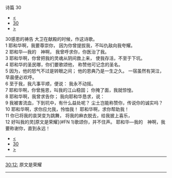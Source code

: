﻿





 诗篇 30




* [<](bible/PSA029.md)
* [30](bible/PSA.md)
* [>](bible/PSA031.md)



 
30感恩的祷告 大卫在献殿的时候，作这诗歌。  
1 耶和华啊，我要尊崇你， 因为你曾提拔我，不叫仇敌向我夸耀。  
2 耶和华—我的　神啊， 我曾呼求你，你医治了我。  
3 耶和华啊，你曾把我的灵魂从阴间救上来， 使我存活，不至于下坑。     
4 耶和华的圣民哪，你们要歌颂他， 称赞他可记念的圣名。  
5 因为，他的怒气不过是转眼之间； 他的恩典乃是一生之久。 一宿虽然有哭泣， 早晨便必欢呼。  
6 至于我，我凡事平顺，便说： 我永不动摇。  
7 耶和华啊，你曾施恩，叫我的江山稳固； 你掩了面，我就惊惶。     
8 耶和华啊，我曾求告你； 我向耶和华恳求，说：  
9 我被害流血，下到坑中，有什么益处呢？ 尘土岂能称赞你，传说你的诚实吗？  
10 耶和华啊，求你应允我，怜恤我！ 耶和华啊，求你帮助我！     
11 你已将我的哀哭变为跳舞， 将我的麻衣脱去，给我披上喜乐，  
12 好叫我的灵[原文是荣耀](#FN
1)歌颂你，并不住声。 耶和华—我的　神啊，我要称谢你，直到永远！ 
* [<](bible/PSA029.md)
* [30](bible/PSA.md)
* [>](bible/PSA031.md)





---


[30:12:](#V12)
原文是荣耀




---









